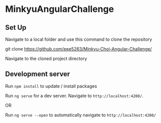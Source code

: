 # MinkyuAngularChallenge

## Set Up

Navigate to a local folder and use this command to clone the repository

git clone https://github.com/eee5263/Minkyu-Choi-Angular-Challenge/

Navigate to the cloned project directory

## Development server

Run `npm install` to update / install packages

Run `ng serve` for a dev server. Navigate to `http://localhost:4200/`. 

OR

Run `ng serve --open` to automatically navigate to `http://localhost:4200/`
